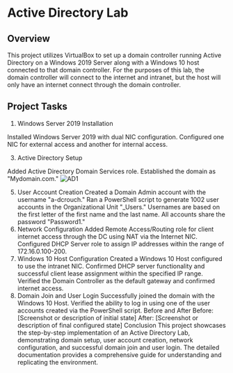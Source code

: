 # Active Directory Lab

## Overview
This project utilizes VirtualBox to set up a domain controller running Active Directory on a Windows 2019 Server along with a Windows 10 host connected to that domain controller. For the purposes of this lab, the domain controller will connect to the internet and intranet, but the host will only have an internet connect through the domain controller. 

## Project Tasks
1. Windows Server 2019 Installation
   
Installed Windows Server 2019 with dual NIC configuration.
Configured one NIC for external access and another for internal access.

3. Active Directory Setup
   
Added Active Directory Domain Services role.
Established the domain as "Mydomain.com."
![AD1](https://github.com/DrewCrouch1/Active-Directory-Lab/assets/158229796/ef1f3312-e6eb-402c-99ff-9ed4ab9d6e81)

5. User Account Creation
Created a Domain Admin account with the username "a-dcrouch."
Ran a PowerShell script to generate 1002 user accounts in the Organizational Unit "_Users."
Usernames are based on the first letter of the first name and the last name.
All accounts share the password "Password1."
6. Network Configuration
Added Remote Access/Routing role for client internet access through the DC using NAT via the Internet NIC.
Configured DHCP Server role to assign IP addresses within the range of 172.16.0.100-200.
7. Windows 10 Host Configuration
Created a Windows 10 Host configured to use the intranet NIC.
Confirmed DHCP server functionality and successful client lease assignment within the specified IP range.
Verified the Domain Controller as the default gateway and confirmed internet access.
8. Domain Join and User Login
Successfully joined the domain with the Windows 10 Host.
Verified the ability to log in using one of the user accounts created via the PowerShell script.
Before and After
Before: [Screenshot or description of initial state]
After: [Screenshot or description of final configured state]
Conclusion
This project showcases the step-by-step implementation of an Active Directory Lab, demonstrating domain setup, user account creation, network configuration, and successful domain join and user login. The detailed documentation provides a comprehensive guide for understanding and replicating the environment.
